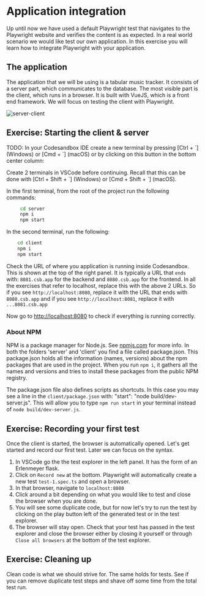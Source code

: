 # Application integration
Up until now we have used a default Playwright test that navigates to the Playwright website and verifies the content is as expected. In a real world scenario we would like test our own application. In this exercise you will learn how to integrate Playwright with your application.

## The application
The application that we will be using is a tabular music tracker. It consists of a server part, which communicates to the database. The most visible part is the client, which runs in a browser. It is built with VueJS, which is a front end framework. 
We will focus on testing the client with Playwright.

![server-client](./images/client_server.png)

## Exercise: Starting the client & server

TODO: In your Codesandbox IDE create a new terminal  by pressing [Ctrl + \`] (Windows) or [Cmd + \`] (macOS) or by clicking on this button in the bottom center column:

Create 2 terminals in VSCode before continuing. Recall that this can be done with [Ctrl + Shift + \`] (Windows) or [Cmd + Shift + \`] (macOS).

In the first terminal, from the root of the project run the following commands:

``` bash
     cd server
     npm i
     npm start
```

In the second terminal, run the following:

``` bash
    cd client
    npm i
    npm start
 ```

Check the URL of where you application is running inside Codesandbox. This is shown at the top of the right panel. It is typically a URL that `ends` with: `8081.csb.app` for the backend and `8080.csb.app` for the frontend.
In all the exercises that refer to localhost, replace this with the above 2 URLs.
So if you see `http://localhost:8080`, replace it with the URL that ends with `8080.csb.app` and if you see `http://localhost:8081`, replace it with `...8081.csb.app` 

Now go to <http://localhost:8080> to check if everything is running correctly.

### About NPM

NPM is a package manager for Node.js. See [npmjs.com](https://docs.npmjs.com/getting-started/what-is-npm#what-is-npm) for more info.
In both the folders 'server' and 'client' you find a file called package.json.
This package.json holds all the information (names, versions) about the npm packages that are used in the project.
When you run `npm i`, it gathers all the names and versions and tries to install these packages from the public NPM registry.

The package.json file also defines scripts as shortcuts.
In this case you may see a line in the `client/package.json` with: "start": "node build/dev-server.js".
This will allow you to type `npm run start` in your terminal instead of `node build/dev-server.js`.


## Exercise: Recording your first test
Once the client is started, the browser is automatically opened. Let's get started and record our first test. Later we can focus on the syntax.

1. In VSCode go the the test explorer in the left panel. It has the form of an Erlenmeyer flask.
2. Click on `Record new` at the bottom. Playwright will automatically create a new test `test-1.spec.ts` and open a browser.
3. In that browser, navigate to `localhost:8080`
4. Click around a bit depending on what you would like to test and close the browser when you are done.
5. You will see some duplicate code, but for now let's try to run the test by clicking on the play button left of the generated test or in the test explorer.
6. The browser will stay open. Check that your test has passed in the test explorer and close the browser either by closing it yourself or through `Close all browsers` at the bottom of the test explorer.

## Exercise: Cleaning up
Clean code is what we should strive for. The same holds for tests. See if you can remove duplicate test steps and shave off some time from the total test run.